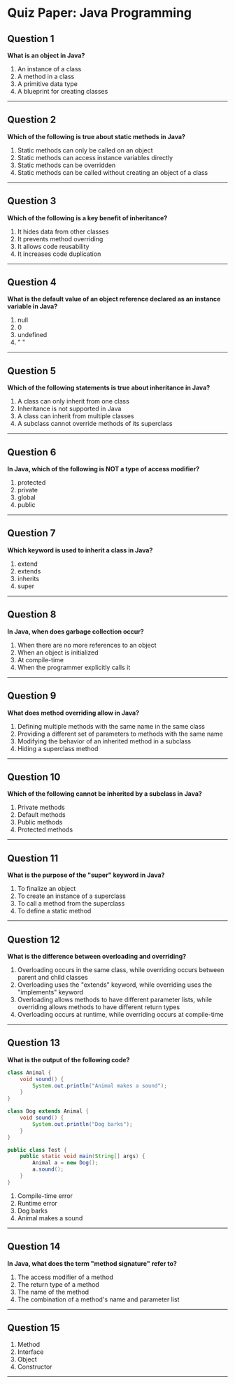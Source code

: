 
# Quiz Paper: Java Programming

## Question 1

**What is an object in Java?**

1. An instance of a class
2. A method in a class
3. A primitive data type
4. A blueprint for creating classes

---

## Question 2

**Which of the following is true about static methods in Java?**

1. Static methods can only be called on an object
2. Static methods can access instance variables directly
3. Static methods can be overridden
4. Static methods can be called without creating an object of a class

---

## Question 3

**Which of the following is a key benefit of inheritance?**

1. It hides data from other classes
2. It prevents method overriding
3. It allows code reusability
4. It increases code duplication

---

## Question 4

**What is the default value of an object reference declared as an instance variable in Java?**

1. null
2. 0
3. undefined
4. " "

---

## Question 5

**Which of the following statements is true about inheritance in Java?**

1. A class can only inherit from one class
2. Inheritance is not supported in Java
3. A class can inherit from multiple classes
4. A subclass cannot override methods of its superclass

---

## Question 6

**In Java, which of the following is NOT a type of access modifier?**

1. protected
2. private
3. global
4. public

---

## Question 7

**Which keyword is used to inherit a class in Java?**

1. extend
2. extends
3. inherits
4. super

---

## Question 8

**In Java, when does garbage collection occur?**

1. When there are no more references to an object
2. When an object is initialized
3. At compile-time
4. When the programmer explicitly calls it

---

## Question 9

**What does method overriding allow in Java?**

1. Defining multiple methods with the same name in the same class
2. Providing a different set of parameters to methods with the same name
3. Modifying the behavior of an inherited method in a subclass
4. Hiding a superclass method

---

## Question 10

**Which of the following cannot be inherited by a subclass in Java?**

1. Private methods
2. Default methods
3. Public methods
4. Protected methods

---

## Question 11

**What is the purpose of the "super" keyword in Java?**

1. To finalize an object
2. To create an instance of a superclass
3. To call a method from the superclass
4. To define a static method

---

## Question 12

**What is the difference between overloading and overriding?**

1. Overloading occurs in the same class, while overriding occurs between parent and child classes
2. Overloading uses the "extends" keyword, while overriding uses the "implements" keyword
3. Overloading allows methods to have different parameter lists, while overriding allows methods to have different return types
4. Overloading occurs at runtime, while overriding occurs at compile-time

---

## Question 13

**What is the output of the following code?**

```java
class Animal {
    void sound() {
        System.out.println("Animal makes a sound");
    }
}

class Dog extends Animal {
    void sound() {
        System.out.println("Dog barks");
    }
}

public class Test {
    public static void main(String[] args) {
        Animal a = new Dog();
        a.sound();
    }
}
```

1. Compile-time error
2. Runtime error
3. Dog barks
4. Animal makes a sound

---

## Question 14

**In Java, what does the term "method signature" refer to?**

1. The access modifier of a method
2. The return type of a method
3. The name of the method
4. The combination of a method's name and parameter list

---

## Question 15

1. Method
2. Interface
3. Object
4. Constructor

---
